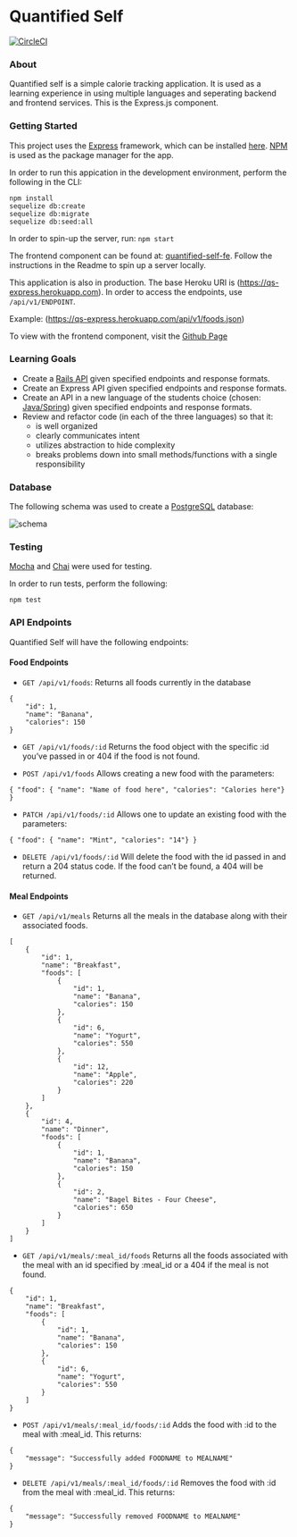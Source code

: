 # Quantified Self

[![CircleCI](https://circleci.com/gh/anlewis/quantified-self-express.svg?style=shield)](https://circleci.com/gh/anlewis/quantified-self-express)

### About

Quantified self is a simple calorie tracking application. It is used as a learning experience in using multiple languages and seperating backend and frontend services. This is the Express.js component.

### Getting Started

This project uses the [Express](https://expressjs.com/) framework, which can be installed [here](https://expressjs.com/en/starter/installing.html).
[NPM](https://www.npmjs.com/) is used as the package manager for the app.

In order to run this appication in the development environment, perform the following in the CLI:

```
npm install
sequelize db:create
sequelize db:migrate
sequelize db:seed:all
```

In order to spin-up the server, run: `npm start`

The frontend component can be found at: [quantified-self-fe](https://github.com/anlewis/quantified-self-fe-express). Follow the instructions in the Readme to spin up a server locally.

This application is also in production. The base Heroku URI is (https://qs-express.herokuapp.com). In order to access the endpoints, use `/api/v1/ENDPOINT`.

Example: (https://qs-express.herokuapp.com/api/v1/foods.json)

To view with the frontend component, visit the [Github Page](https://anlewis.github.io/quantified-self-fe-express/)

### Learning Goals
- Create a [Rails API](https://github.com/anlewis/quantified-self-rails) given specified endpoints and response formats.
- Create an Express API given specified endpoints and response formats.
- Create an API in a new language of the students choice (chosen: [Java/Spring]()) given specified endpoints and response formats.
- Review and refactor code (in each of the three languages) so that it:
  - is well organized
  - clearly communicates intent
  - utilizes abstraction to hide complexity
  - breaks problems down into small methods/functions with a single responsibility

### Database

The following schema was used to create a [PostgreSQL](https://www.postgresql.org/) database:

![schema](https://preview.ibb.co/e3J3ES/Screenshot_2018_05_01_17_12_51.png)

### Testing

[Mocha](https://mochajs.org/) and [Chai](http://www.chaijs.com/) were used for testing.

In order to run tests, perform the following:

`npm test`

### API Endpoints

Quantified Self will have the following endpoints:

#### Food Endpoints
- `GET /api/v1/foods`: Returns all foods currently in the database

```
{
    "id": 1,
    "name": "Banana",
    "calories": 150
}
```

- `GET /api/v1/foods/:id` Returns the food object with the specific :id you’ve passed in or 404 if the food is not found.

- `POST /api/v1/foods` Allows creating a new food with the parameters:

```
{ "food": { "name": "Name of food here", "calories": "Calories here"} }
```

- `PATCH /api/v1/foods/:id` Allows one to update an existing food with the parameters:

```
{ "food": { "name": "Mint", "calories": "14"} }
```

- `DELETE /api/v1/foods/:id` Will delete the food with the id passed in and return a 204 status code. If the food can’t be found, a 404 will be returned.

#### Meal Endpoints
- `GET /api/v1/meals` Returns all the meals in the database along with their associated foods.

```
[
    {
        "id": 1,
        "name": "Breakfast",
        "foods": [
            {
                "id": 1,
                "name": "Banana",
                "calories": 150
            },
            {
                "id": 6,
                "name": "Yogurt",
                "calories": 550
            },
            {
                "id": 12,
                "name": "Apple",
                "calories": 220
            }
        ]
    },
    {
        "id": 4,
        "name": "Dinner",
        "foods": [
            {
                "id": 1,
                "name": "Banana",
                "calories": 150
            },
            {
                "id": 2,
                "name": "Bagel Bites - Four Cheese",
                "calories": 650
            }
        ]
    }
]
```

- `GET /api/v1/meals/:meal_id/foods` Returns all the foods associated with the meal with an id specified by :meal_id or a 404 if the meal is not found.

```
{
    "id": 1,
    "name": "Breakfast",
    "foods": [
        {
            "id": 1,
            "name": "Banana",
            "calories": 150
        },
        {
            "id": 6,
            "name": "Yogurt",
            "calories": 550
        }
    ]
}
```

- `POST /api/v1/meals/:meal_id/foods/:id` Adds the food with :id to the meal with :meal_id. This returns:

```
{
    "message": "Successfully added FOODNAME to MEALNAME"
}
```

- `DELETE /api/v1/meals/:meal_id/foods/:id` Removes the food with :id from the meal with :meal_id. This returns:

```
{
    "message": "Successfully removed FOODNAME to MEALNAME"
}
```
